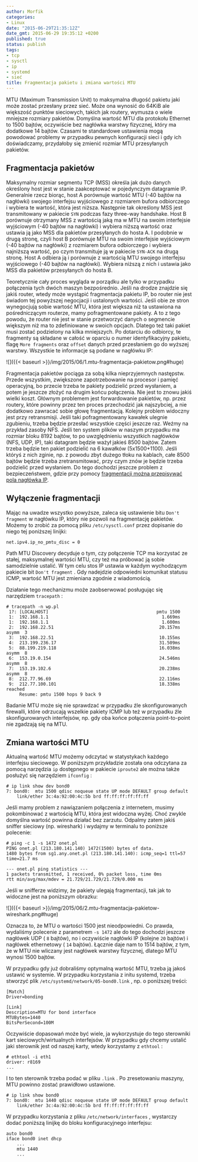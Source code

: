 ```yaml
---
author: Morfik
categories:
- Linux
date: "2015-06-29T21:35:12Z"
date_gmt: 2015-06-29 19:35:12 +0200
published: true
status: publish
tags:
- tcp
- sysctl
- ip
- systemd
- sieć
title: Fragmentacja pakietu i zmiana wartości MTU
---
```


MTU (Maximum Transmission Unit) to maksymalna długość pakietu jaki może zostać przesłany przez sieć.
Może ona wynosić do 64KiB ale większość punktów sieciowych, takich jak routery, wymusza o wiele
mniejsze rozmiary pakietów. Domyślna wartość MTU dla protokołu Ethernet to 1500 bajtów, oczywiście
bez nagłówka warstwy fizycznej, który ma dodatkowe 14 bajtów. Czasami te standardowe ustawienia mogą
powodować problemy w przypadku pewnych konfiguracji sieci i gdy ich doświadczamy, przydałoby się
zmienić rozmiar MTU przesyłanych pakietów.

<!--more-->
## Fragmentacja pakietów

Maksymalny rozmiar segmentu TCP (MSS) określa jak dużo danych określony host jest w stanie
zaakceptować w pojedynczym datagramie IP. Generalnie rzecz biorąc, host A porównuje wartość MTU (-40
bajtów na nagłówki) swojego interfejsu wyjściowego z rozmiarem bufora odbiorczego i wybiera te
wartość, która jest niższa. Następnie tak określony MSS jest transmitowany w pakiecie `SYN` podczas
fazy three-way handshake. Host B porównuje otrzymany MSS z wartością jaką ma w MTU na swoim
interfejsie wyjściowym (-40 bajtów na nagłówki) i wybiera niższą wartość oraz ustawia ją jako MSS
dla pakietów przesyłanych do hosta A. I podobnie w drugą stronę, czyli host B porównuje MTU na swoim
interfejsie wyjściowym (-40 bajtów na nagłówki) z rozmiarem bufora odbiorczego i wybiera najniższą
wartość, po czym transmituje ją w pakiecie `SYN-ACK` na drugą stronę. Host A odbiera ją i porównuje
z wartością MTU swojego interfejsu wyjściowego (-40 bajtów na nagłówki). Wybiera niższą z nich i
ustawia jako MSS dla pakietów przesyłanych do hosta B.

Teoretycznie cały proces wygląda w porządku ale tylko w przypadku połączenia tych dwóch maszyn
bezpośrednio. Jeśli na drodze znajdzie się jakiś router, wtedy może wystąpić fragmentacja pakietu
IP, bo router nie jest świadom tej powyższej negocjacji i ustalonych wartości. Jeśli obie ze stron
wynegocjują sobie wartość MTU, która jest większa niż ta ustawiona na pośredniczącym routerze, mamy
pofragmentowane pakiety. A to z tego powodu, że router nie jest w stanie przetworzyć danych o
segmencie większym niż ma to zdefiniowane w swoich opcjach. Dlatego też taki pakiet musi zostać
podzielony na kilka mniejszych. Po dotarciu do odbiorcy, te fragmenty są składane w całość w oparciu
o numer identyfikacyjny pakietu, flagę `More fragments` oraz `offset` danych przed przesłaniem go do
wyższej warstwy. Wszystkie te informacje są podane w nagłówku IP:

![]({{< baseurl >}}/img/2015/06/1.mtu-fragmentacja-pakietow.png#huge)

Fragmentacja pakietów pociąga za sobą kilka nieprzyjemnych następstw. Przede wszystkim, zwiększone
zapotrzebowanie na procesor i pamięć operacyjną, bo przecie trzeba te pakiety podzielić przed
wysłaniem, a potem je jeszcze złożyć na drugim końcu połączenia. Nie jest to znowu jakiś wielki
koszt. Głównym problemem jest forwardowanie pakietów, np. przez routery, które powinny przez ten
proces przechodzić jak najszybciej, a nie dodatkowo zawracać sobie głowę fragmentacją. Kolejny
problem widoczny jest przy retransmisji. Jeśli taki pofragmentowany kawałek ulegnie zgubieniu,
trzeba będzie przesłać wszystkie części jeszcze raz. Weźmy na przykład zasoby NFS. Jeśli ten system
plików w naszym przypadku ma rozmiar bloku 8192 bajtów, to po uwzględnieniu wszystkich nagłówków
(NFS, UDP, IP), taki datagram będzie ważył jakieś 8500 bajtów. Zatem trzeba będzie ten pakiet
podzielić na 6 kawałków (5x1500+1100). Jeśli któryś z nich zginie, np. z powodu zbyt dużego tłoku na
kablach, całe 8500 bajtów będzie trzeba zretransmitować, przy czym znów je będzie trzeba podzielić
przed wysłaniem. Do tego dochodzi jeszcze problem z bezpieczeństwem, gdzie przy pomocy [fragmentacji
można przepisywać pola nagłówka IP](https://en.wikipedia.org/wiki/IP_fragmentation_attack).

## Wyłączenie fragmentacji

Mając na uwadze wszystko powyższe, zaleca się ustawienie bitu `Don't fragment` w nagłówku IP, który
nie pozwoli na fragmentację pakietów. Możemy to zrobić za pomocą pliku `/etc/sysctl.conf` przez
dopisanie do niego tej poniższej linijki:

    net.ipv4.ip_no_pmtu_disc = 0

Path MTU Discovery decyduje o tym, czy połączenie TCP ma korzystać ze stałej, maksymalnej wartości
MTU, czy też ma próbować ją sobie samodzielnie ustalić. W tym celu stos IP ustawia w każdym
wychodzącym pakiecie bit `Don't fragment` . Gdy nadejdzie odpowiedni komunikat statusu ICMP,
wartość MTU jest zmieniana zgodnie z wiadomością.

Działanie tego mechanizmu może zaobserwować posługując się narzędziem `tracepath` :

    # tracepath -n wp.pl
     1?: [LOCALHOST]                                         pmtu 1500
     1:  192.168.1.1                                           1.669ms
     1:  192.168.1.1                                           1.600ms
     2:  192.168.22.51                                        20.157ms asymm  3
     3:  192.168.22.51                                        10.155ms
     4:  213.199.236.17                                       31.509ms
     5:  88.199.219.118                                       16.038ms asymm  8
     6:  153.19.0.154                                         24.546ms asymm  8
     7:  153.19.102.6                                         20.238ms asymm  8
     8:  212.77.96.69                                         22.116ms
     9:  212.77.100.101                                       18.338ms reached
         Resume: pmtu 1500 hops 9 back 9

Badanie MTU może się nie sprawdzać w przypadku źle skonfigurowanych firewalli, które odrzucają
wszelkie pakiety ICMP lub też w przypadku źle skonfigurowanych interfejsów, np. gdy oba końce
połączenia point-to-point nie zgadzają się na MTU.

## Zmiana wartości MTU

Aktualną wartość MTU możemy odczytać w statystykach każdego interfejsu sieciowego. W poniższym
przykładzie została ona odczytana za pomocą narzędzia `ip` dostępnego w pakiecie `iproute2` ale
można także posłużyć się narzędziem `ifconfig` :

    # ip link show dev bond0
    7: bond0:  mtu 1500 qdisc noqueue state UP mode DEFAULT group default
        link/ether 3c:4a:92:00:4c:5b brd ff:ff:ff:ff:ff:ff

Jeśli mamy problem z nawiązaniem połączenia z internetem, musimy pokombinować z wartością MTU, która
jest widoczna wyżej. Choć zwykle domyślna wartość powinna działać bez zarzutu. Odpalmy zatem jakiś
sniffer sieciowy (np. wireshark) i wydajmy w terminalu to poniższe polecenie:

    # ping -c 1 -s 1472 onet.pl
    PING onet.pl (213.180.141.140) 1472(1500) bytes of data.
    1480 bytes from sg1.any.onet.pl (213.180.141.140): icmp_seq=1 ttl=57 time=21.7 ms

    --- onet.pl ping statistics ---
    1 packets transmitted, 1 received, 0% packet loss, time 0ms
    rtt min/avg/max/mdev = 21.729/21.729/21.729/0.000 ms

Jeśli w snifferze widzimy, że pakiety ulegają fragmentacji, tak jak to widoczne jest na poniższym
obrazku:

![]({{< baseurl >}}/img/2015/06/2.mtu-fragmentacja-pakietow-wireshark.png#huge)

Oznacza to, że MTU o wartości 1500 jest nieodpowiedni. Co prawda, wydaliśmy polecenie z parametrem
`-s 1472` ale do tego dochodzi jeszcze nagłówek UDP ( `8` bajtów), no i oczywiście nagłówki IP
(kolejne `20` bajtów) i nagłówek ethernetowy ( `14` bajtów). Łącznie daje nam to 1514 bajtów, z tym,
że w MTU nie wliczany jest nagłówek warstwy fizycznej, dlatego MTU wynosi 1500 bajtów.

W przypadku gdy już dobraliśmy optymalną wartość MTU, trzeba ją jakoś ustawić w systemie. W
przypadku korzystania z initu systemd, trzeba stworzyć plik `/etc/systemd/network/05-bond0.link` ,
np. o poniższej treści:

    [Match]
    Driver=bonding

    [Link]
    Description=MTU for bond interface
    MTUBytes=1440
    BitsPerSecond=100M

Oczywiście dopasowań może być wiele, ja wykorzystuje do tego sterowniki kart sieciowych/wirtualnych
interfejsów. W przypadku gdy chcemy ustalić jaki sterownik jest od naszej karty, wtedy korzystamy z
`ethtool` :

    # ethtool -i eth1
    driver: r8169
    ...

I to ten sterownik trzeba podać w pliku `.link` . Po zresetowaniu maszyny, MTU powinno zostać
prawidłowo ustawione.

    # ip link show bond0
    7: bond0:  mtu 1440 qdisc noqueue state UP mode DEFAULT group default
        link/ether 3c:4a:92:00:4c:5b brd ff:ff:ff:ff:ff:ff

W przypadku korzystania z pliku `/etc/network/interfaces` , wystarczy dodać poniższą linijkę do
bloku konfiguracyjnego interfejsu:

    auto bond0
    iface bond0 inet dhcp
        ...
        mtu 1440
        ...
